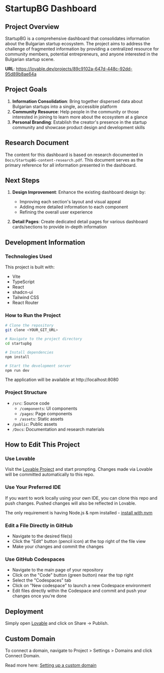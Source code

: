 # StartupBG Dashboard

## Project Overview

StartupBG is a comprehensive dashboard that consolidates information about the Bulgarian startup ecosystem. The project aims to address the challenge of fragmented information by providing a centralized resource for community members, potential entrepreneurs, and anyone interested in the Bulgarian startup scene.

**URL**: https://lovable.dev/projects/89c9102a-647d-448c-92dd-95d89b8ae64a

## Project Goals

1. **Information Consolidation**: Bring together dispersed data about Bulgarian startups into a single, accessible platform
2. **Community Resource**: Help people in the community or those interested in joining to learn more about the ecosystem at a glance
3. **Personal Branding**: Establish the creator's presence in the startup community and showcase product design and development skills

## Research Document

The content for this dashboard is based on research documented in `Docs/StartupBG-content-research.pdf`. This document serves as the primary reference for all information presented in the dashboard.

## Next Steps

1. **Design Improvement**: Enhance the existing dashboard design by:
   - Improving each section's layout and visual appeal
   - Adding more detailed information to each component
   - Refining the overall user experience

2. **Detail Pages**: Create dedicated detail pages for various dashboard cards/sections to provide in-depth information

## Development Information

### Technologies Used

This project is built with:
- Vite
- TypeScript
- React
- shadcn-ui
- Tailwind CSS
- React Router

### How to Run the Project

```sh
# Clone the repository
git clone <YOUR_GIT_URL>

# Navigate to the project directory
cd startupbg

# Install dependencies
npm install

# Start the development server
npm run dev
```

The application will be available at http://localhost:8080

### Project Structure

- `/src`: Source code
  - `/components`: UI components
  - `/pages`: Page components
  - `/assets`: Static assets
- `/public`: Public assets
- `/Docs`: Documentation and research materials

## How to Edit This Project

### Use Lovable

Visit the [Lovable Project](https://lovable.dev/projects/89c9102a-647d-448c-92dd-95d89b8ae64a) and start prompting.
Changes made via Lovable will be committed automatically to this repo.

### Use Your Preferred IDE

If you want to work locally using your own IDE, you can clone this repo and push changes. Pushed changes will also be reflected in Lovable.

The only requirement is having Node.js & npm installed - [install with nvm](https://github.com/nvm-sh/nvm#installing-and-updating)

### Edit a File Directly in GitHub

- Navigate to the desired file(s)
- Click the "Edit" button (pencil icon) at the top right of the file view
- Make your changes and commit the changes

### Use GitHub Codespaces

- Navigate to the main page of your repository
- Click on the "Code" button (green button) near the top right
- Select the "Codespaces" tab
- Click on "New codespace" to launch a new Codespace environment
- Edit files directly within the Codespace and commit and push your changes once you're done

## Deployment

Simply open [Lovable](https://lovable.dev/projects/89c9102a-647d-448c-92dd-95d89b8ae64a) and click on Share -> Publish.

## Custom Domain

To connect a domain, navigate to Project > Settings > Domains and click Connect Domain.

Read more here: [Setting up a custom domain](https://docs.lovable.dev/tips-tricks/custom-domain#step-by-step-guide)
